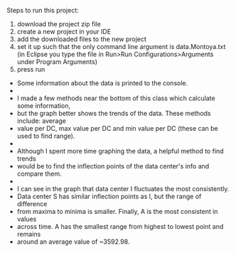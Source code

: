 Steps to run this project:
1. download the project zip file
2. create a new project in your IDE
3. add the downloaded files to the new project
4. set it up such that the only command line argument is data.Montoya.txt (in Eclipse you type the file in Run>Run Configurations>Arguments under Program Arguments)
5. press run

 * Some information about the data is printed to the console. 
 * 
 * I made a few methods near the bottom of this class which calculate some information,
 * but the graph better shows the trends of the data. These methods include: average
 * value per DC, max value per DC and min value per DC (these can be used to find range).
 * 
 * Although I spent more time graphing the data, a helpful method to find trends 
 * would be to find the inflection points of the data center's info and compare them.
 * 
 * I can see in the graph that data center I fluctuates the most consistently.
 * Data center S has similar inflection points as I, but the range of difference
 * from maxima to minima is smaller. Finally, A is the most consistent in values
 * across time. A has the smallest range from highest to lowest point and remains
 * around an average value of ~3592.98.
